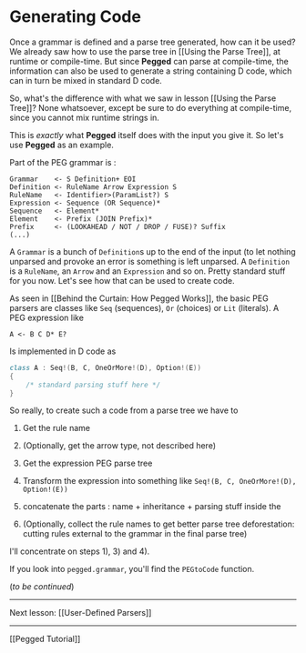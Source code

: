 Generating Code
===============

Once a grammar is defined and a parse tree generated, how can it be used? We already saw how to use the parse tree in [[Using the Parse Tree]], at runtime or compile-time. But since **Pegged** can parse at compile-time, the information can also be used to generate a string containing D code, which can in turn be mixed in standard D code. 

So, what's the difference with what we saw in lesson [[Using the Parse Tree]]? None whatsoever, except be sure to do everything at compile-time, since you cannot mix runtime strings in.

This is *exactly* what **Pegged** itself does with the input you give it. So let's use **Pegged** as an example.

Part of the PEG grammar is :

```
Grammar    <- S Definition+ EOI
Definition <- RuleName Arrow Expression S
RuleName   <- Identifier>(ParamList?) S
Expression <- Sequence (OR Sequence)*
Sequence   <- Element*
Element    <- Prefix (JOIN Prefix)*
Prefix     <- (LOOKAHEAD / NOT / DROP / FUSE)? Suffix
(...)
```

A `Grammar` is a bunch of `Definition`s up to the end of the input (to let nothing unparsed and provoke an error is something is left unparsed. A `Definition` is a `RuleName`, an `Arrow` and an `Expression` and so on. Pretty standard stuff for you now. Let's see how that can be used to create code.

As seen in [[Behind the Curtain: How Pegged Works]], the basic PEG parsers are classes like `Seq` (sequences), `Or` (choices) or `Lit` (literals). A PEG expression like

```
A <- B C D* E?
```

Is implemented in D code as

```d
class A : Seq!(B, C, OneOrMore!(D), Option!(E)) 
{ 
    /* standard parsing stuff here */
}
``` 

So really, to create such a code from a parse tree we have to

1) Get the rule name

2) (Optionally, get the arrow type, not described here)

3) Get the expression PEG parse tree

4) Transform the expression into something like `Seq!(B, C, OneOrMore!(D), Option!(E))`

5) concatenate the parts : name + inheritance + parsing stuff inside the 

6) (Optionally, collect the rule names to get better parse tree deforestation: cutting rules external to the grammar in the final parse tree)

I'll concentrate on steps 1), 3) and 4).

If you look into `pegged.grammar`, you'll find the `PEGtoCode` function.

(*to be continued*)


* * * *

Next lesson: [[User-Defined Parsers]]

* * * *

[[Pegged Tutorial]]